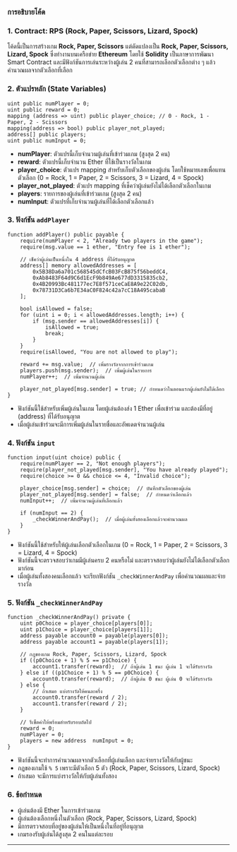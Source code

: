 ### การอธิบายโค้ด

### 1. **Contract: RPS (Rock, Paper, Scissors, Lizard, Spock)**

โค้ดนี้เป็นการสร้างเกม **Rock, Paper, Scissors** แต่ดัดแปลงเป็น **Rock, Paper, Scissors, Lizard, Spock** ซึ่งทำงานบนเครือข่าย **Ethereum** โดยใช้ **Solidity** เป็นภาษาการพัฒนา Smart Contract และมีฟังก์ชันการเล่นระหว่างผู้เล่น 2 คนที่สามารถเลือกตัวเลือกต่าง ๆ แล้วคำนวณผลจากตัวเลือกที่เลือก

### 2. **ตัวแปรหลัก (State Variables)**

```solidity
uint public numPlayer = 0;
uint public reward = 0;
mapping (address => uint) public player_choice; // 0 - Rock, 1 - Paper, 2 - Scissors
mapping(address => bool) public player_not_played;
address[] public players;
uint public numInput = 0;
```

- **numPlayer**: ตัวแปรนี้เก็บจำนวนผู้เล่นที่เข้าร่วมเกม (สูงสุด 2 คน)
- **reward**: ตัวแปรนี้เก็บจำนวน Ether ที่ใช้เป็นรางวัลในเกม
- **player_choice**: ตัวแปร mapping สำหรับเก็บตัวเลือกของผู้เล่น โดยใช้หมายเลขเพื่อแทนตัวเลือก (0 = Rock, 1 = Paper, 2 = Scissors, 3 = Lizard, 4 = Spock)
- **player_not_played**: ตัวแปร mapping ที่เช็คว่าผู้เล่นยังไม่ได้เลือกตัวเลือกในเกม
- **players**: รายการของผู้เล่นที่เข้าร่วมเกม (สูงสุด 2 คน)
- **numInput**: ตัวแปรที่เก็บจำนวนผู้เล่นที่ได้เลือกตัวเลือกแล้ว

### 3. **ฟังก์ชัน `addPlayer`**

```solidity
function addPlayer() public payable {
    require(numPlayer < 2, "Already two players in the game");
    require(msg.value == 1 ether, "Entry fee is 1 ether");

    // เช็คว่าผู้เล่นเป็นหนึ่งใน 4 address ที่ได้รับอนุญาต
    address[] memory allowedAddresses = [
        0x5B38Da6a701c568545dCfcB03FcB875f56beddC4,
        0xAb8483F64d9C6d1EcF9b849Ae677dD3315835cb2,
        0x4B20993Bc481177ec7E8f571ceCaE8A9e22C02db,
        0x78731D3Ca6b7E34aC0F824c42a7cC18A495cabaB
    ];

    bool isAllowed = false;
    for (uint i = 0; i < allowedAddresses.length; i++) {
        if (msg.sender == allowedAddresses[i]) {
            isAllowed = true;
            break;
        }
    }
    require(isAllowed, "You are not allowed to play");

    reward += msg.value;  // เพิ่มรางวัลจากการเข้าร่วมเกม
    players.push(msg.sender);  // เพิ่มผู้เล่นในรายการ
    numPlayer++;  // เพิ่มจำนวนผู้เล่น

    player_not_played[msg.sender] = true; // กำหนดว่าในตอนแรกผู้เล่นยังไม่ได้เลือก
}
```

- ฟังก์ชันนี้ใช้สำหรับเพิ่มผู้เล่นในเกม โดยผู้เล่นต้องส่ง 1 Ether เพื่อเข้าร่วม และต้องมีที่อยู่ (address) ที่ได้รับอนุญาต
- เมื่อผู้เล่นเข้าร่วมจะมีการเพิ่มผู้เล่นในรายชื่อและอัพเดตจำนวนผู้เล่น

### 4. **ฟังก์ชัน `input`**

```solidity
function input(uint choice) public {
    require(numPlayer == 2, "Not enough players");
    require(player_not_played[msg.sender], "You have already played");
    require(choice >= 0 && choice <= 4, "Invalid choice");

    player_choice[msg.sender] = choice;  // บันทึกตัวเลือกของผู้เล่น
    player_not_played[msg.sender] = false;  // กำหนดว่าเลือกแล้ว
    numInput++;  // เพิ่มจำนวนผู้เล่นที่เลือกแล้ว

    if (numInput == 2) {
        _checkWinnerAndPay();  // เมื่อผู้เล่นทั้งสองเลือกแล้วจะคำนวณผล
    }
}
```

- ฟังก์ชันนี้ใช้สำหรับให้ผู้เล่นเลือกตัวเลือกในเกม (0 = Rock, 1 = Paper, 2 = Scissors, 3 = Lizard, 4 = Spock)
- ฟังก์ชันนี้จะตรวจสอบว่าเกมมีผู้เล่นครบ 2 คนหรือไม่ และตรวจสอบว่าผู้เล่นยังไม่ได้เลือกตัวเลือกมาก่อน
- เมื่อผู้เล่นทั้งสองคนเลือกแล้ว จะเรียกฟังก์ชัน `_checkWinnerAndPay` เพื่อคำนวณผลและจ่ายรางวัล

### 5. **ฟังก์ชัน `_checkWinnerAndPay`**

```solidity
function _checkWinnerAndPay() private {
    uint p0Choice = player_choice[players[0]];
    uint p1Choice = player_choice[players[1]];
    address payable account0 = payable(players[0]);
    address payable account1 = payable(players[1]);

    // กฎของเกม Rock, Paper, Scissors, Lizard, Spock
    if ((p0Choice + 1) % 5 == p1Choice) {
        account1.transfer(reward);  // ถ้าผู้เล่น 1 ชนะ ผู้เล่น 1 จะได้รับรางวัล
    } else if ((p1Choice + 1) % 5 == p0Choice) {
        account0.transfer(reward);  // ถ้าผู้เล่น 0 ชนะ ผู้เล่น 0 จะได้รับรางวัล
    } else {
        // ถ้าเสมอ แบ่งรางวัลให้คนละครึ่ง
        account0.transfer(reward / 2);
        account1.transfer(reward / 2);
    }

    // รีเซ็ตค่าให้พร้อมสำหรับรอบถัดไป
    reward = 0;
    numPlayer = 0;
    players = new address  numInput = 0;
}
```

- ฟังก์ชันนี้จะทำการคำนวณผลจากตัวเลือกที่ผู้เล่นเลือก และจ่ายรางวัลให้กับผู้ชนะ
- กฎของเกมใช้ `% 5` เพราะมีตัวเลือก 5 ตัว (Rock, Paper, Scissors, Lizard, Spock)
- ถ้าเสมอ จะมีการแบ่งรางวัลให้กับผู้เล่นทั้งสอง

### 6. **ข้อกำหนด**

- ผู้เล่นต้องมี Ether ในการเข้าร่วมเกม
- ผู้เล่นต้องเลือกหนึ่งในตัวเลือก (Rock, Paper, Scissors, Lizard, Spock)
- มีการตรวจสอบที่อยู่ของผู้เล่นให้เป็นหนึ่งในที่อยู่ที่อนุญาต
- เกมรองรับผู้เล่นได้สูงสุด 2 คนในแต่ละรอบ

---
